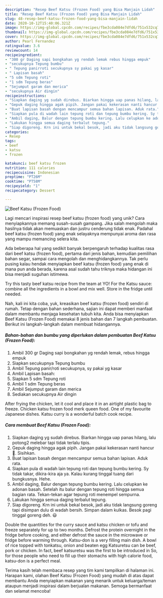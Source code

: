 ```yaml
---
description: "Resep Beef Katsu (Frozen Food) yang Bisa Manjain Lidah"
title: "Resep Beef Katsu (Frozen Food) yang Bisa Manjain Lidah"
slug: 48-resep-beef-katsu-frozen-food-yang-bisa-manjain-lidah
date: 2020-10-12T15:40:06.321Z
image: https://img-global.cpcdn.com/recipes/fbe3cda084e7dfd6/751x532cq70/beef-katsu-frozen-food-foto-resep-utama.jpg
thumbnail: https://img-global.cpcdn.com/recipes/fbe3cda084e7dfd6/751x532cq70/beef-katsu-frozen-food-foto-resep-utama.jpg
cover: https://img-global.cpcdn.com/recipes/fbe3cda084e7dfd6/751x532cq70/beef-katsu-frozen-food-foto-resep-utama.jpg
author: Pearl Fernandez
ratingvalue: 3.6
reviewcount: 14
recipeingredient:
- "300 gr Daging sapi bongkahan yg rendah lemak rebus hingga empuk"
- "secukupnya Tepung bumbu"
- " Tepung panirroti secukupnya sy pakai yg kasar"
- " Lapisan basah"
- "5 sdm Tepung roti"
- "1 sdm Tepung beras"
- "Sejumput garam dan merica"
- "secukupnya Air dingin"
recipeinstructions:
- "Siapkan daging yg sudah direbus. Biarkan hingga uap panas hilang, lalu potong2 melebar tapi tidak terlalu tipis."
- "Gepuk daging hingga agak pipih. Jangan pakai kekerasan nanti hancur 🤣. Sisihkan."
- "Buat lapisan basah dengan mencampur semua bahan lapisan. Aduk rata."
- "Siapkan pula di wadah lain tepung roti dan tepung bumbu kering. Sy tidak takar, dikira-kira aja ya. Kalau kurang tinggal tuang dari bungkusnya. Hehe."
- "Ambil daging, Balur dengan tepung bumbu kering. Lalu celupkan ke adonan basah. Setelah itu balur dengan tepung roti hingga semua bagian rata. Tekan-tekan agar tepung roti menempel sempurna."
- "Lakukan hingga semua daging terbalut tepung."
- "Siap digoreng. Krn ini untuk bekal besok, jadi aku tidak langsung goreng tapi disimpan dulu di wadah bersih. Simpan dalam kulkas. Besok pagi tinggal goreng deh. 😃"
categories:
- Resep
tags:
- beef
- katsu
- frozen

katakunci: beef katsu frozen 
nutrition: 111 calories
recipecuisine: Indonesian
preptime: "PT26M"
cooktime: "PT58M"
recipeyield: "1"
recipecategory: Dessert

---
```



![Beef Katsu (Frozen Food)](https://img-global.cpcdn.com/recipes/fbe3cda084e7dfd6/751x532cq70/beef-katsu-frozen-food-foto-resep-utama.jpg)

Lagi mencari inspirasi resep beef katsu (frozen food) yang unik? Cara menyiapkannya memang susah-susah gampang. Jika salah mengolah maka hasilnya tidak akan memuaskan dan justru cenderung tidak enak. Padahal beef katsu (frozen food) yang enak selayaknya mempunyai aroma dan rasa yang mampu memancing selera kita.

Ada beberapa hal yang sedikit banyak berpengaruh terhadap kualitas rasa dari beef katsu (frozen food), pertama dari jenis bahan, kemudian pemilihan bahan segar, sampai cara mengolah dan menghidangkannya. Tak perlu pusing kalau hendak menyiapkan beef katsu (frozen food) yang enak di mana pun anda berada, karena asal sudah tahu triknya maka hidangan ini bisa menjadi suguhan istimewa.

Try this tasty beef katsu recipe from the team at YO! For the Katsu sauce: combine all the ingredients in a bowl and mix well. Store in the fridge until needed.


Nah, kali ini kita coba, yuk, kreasikan beef katsu (frozen food) sendiri di rumah. Tetap dengan bahan sederhana, sajian ini dapat memberi manfaat dalam membantu menjaga kesehatan tubuh kita. Anda bisa menyiapkan Beef Katsu (Frozen Food) memakai 8 jenis bahan dan 7 langkah pembuatan. Berikut ini langkah-langkah dalam membuat hidangannya.

<!--inarticleads1-->

##### Bahan-bahan dan bumbu yang diperlukan dalam pembuatan Beef Katsu (Frozen Food):

1. Ambil 300 gr Daging sapi bongkahan yg rendah lemak, rebus hingga empuk
1. Siapkan secukupnya Tepung bumbu
1. Ambil  Tepung panir/roti secukupnya, sy pakai yg kasar
1. Ambil  Lapisan basah:
1. Siapkan 5 sdm Tepung roti
1. Ambil 1 sdm Tepung beras
1. Ambil Sejumput garam dan merica
1. Sediakan secukupnya Air dingin


After frying the chicken, let it cool and place it in an airtight plastic bag to freeze. Chicken katsu frozen food merk queen food. One of my favourite Japanese dishes. Katsu curry is a wonderful batch cook recipe. 

<!--inarticleads2-->

##### Cara membuat Beef Katsu (Frozen Food):

1. Siapkan daging yg sudah direbus. Biarkan hingga uap panas hilang, lalu potong2 melebar tapi tidak terlalu tipis.
1. Gepuk daging hingga agak pipih. Jangan pakai kekerasan nanti hancur 🤣. Sisihkan.
1. Buat lapisan basah dengan mencampur semua bahan lapisan. Aduk rata.
1. Siapkan pula di wadah lain tepung roti dan tepung bumbu kering. Sy tidak takar, dikira-kira aja ya. Kalau kurang tinggal tuang dari bungkusnya. Hehe.
1. Ambil daging, Balur dengan tepung bumbu kering. Lalu celupkan ke adonan basah. Setelah itu balur dengan tepung roti hingga semua bagian rata. Tekan-tekan agar tepung roti menempel sempurna.
1. Lakukan hingga semua daging terbalut tepung.
1. Siap digoreng. Krn ini untuk bekal besok, jadi aku tidak langsung goreng tapi disimpan dulu di wadah bersih. Simpan dalam kulkas. Besok pagi tinggal goreng deh. 😃


Double the quantities for the curry sauce and katsu chicken or tofu and freeze separately for up to two months. Defrost the protein overnight in the fridge before cooking, and either defrost the sauce in the microwave or fridge before warming through. Katsu-don is a very filling main dish. A bowl of rice topped with tonkatsu, onion and beaten egg Katsuretsu can be beef, pork or chicken. In fact, beef katsuretsu was the first to be introduced in So, for those people who need to fill up their stomachs with high calorie food, katsu-don is a perfect meal. 

Terima kasih telah membaca resep yang tim kami tampilkan di halaman ini. Harapan kami, olahan Beef Katsu (Frozen Food) yang mudah di atas dapat membantu Anda menyiapkan makanan yang menarik untuk keluarga/teman ataupun menjadi inspirasi dalam berjualan makanan. Semoga bermanfaat dan selamat mencoba!
